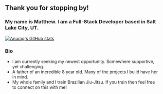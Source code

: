 ## Thank you for stopping by!

### My name is Matthew. I am a Full-Stack Developer based in Salt Lake City, UT.

[![Anurag's GitHub stats](https://github-readme-stats.vercel.app/api?username=matthewstclaire)](https://github.com/matthewstclaire/github-readme-stats)

### Bio
<ul>
  <li>I am currently seeking my newest opportunity. Somewhere supportive, yet challenging.</li>
  <li>A father of an incredible 8 year old. Many of the projects I build have her in mind.</li>
  <li>My whole family and I train Brazilian Jiu-Jitsu. If you train then feel free to connect on this with me!</li>
 </ul>
